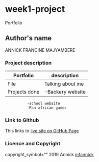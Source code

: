 # week1-project
 
Portfolio
## Author's name
 
ANNICK FRANCINE MAJYAMBERE

### Project description

 Portfolio   | description
-------------|--------------------
 File        | Talking about me
Projects done|-Backery website
              -school website
              -Pan african games
             

### Link to Github
 
 This links to [live site on GitHub Page](https://mfannick.github.io/week1-project)

### Licence and Copyright

copyright_symbol="" 2019 Annick [mfannick](https://mfannick.github.io/week1-project)





 
